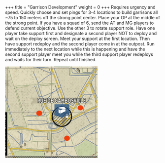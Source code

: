 +++
title = "Garrison Development"
weight = 0
+++
Requires urgency and speed. Quickly choose and set pings for 3-4 locations to build garrisons all ~75 to 150 meters off
the strong point center. Place your OP at the middle of the strong point. If you have a squad of 6, send the AT and MG
players to defend current objective. Use the other 3 to rotate support role. Have one player take support first and
designate a second player NOT to deploy and wait on the deploy screen. Meet your support at the first location. Then
have support redeploy and the second player come in at the outpost. Run immediately to the next location while this is
happening and have the second support player meet you while the third support player redeploys and waits for their turn. 
Repeat until finished.

<img src="garrison-placement-example.jpg" width="300">
